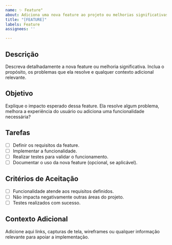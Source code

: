 ```yaml
---
name: ✨ Feature"
about: Adiciona uma nova feature ao projeto ou melhorias significativas
title: "[FEATURE]"
labels: Feature
assignees: ''

---
```


## Descrição
Descreva detalhadamente a nova feature ou melhoria significativa. Inclua o propósito, os problemas que ela resolve e qualquer contexto adicional relevante.

## Objetivo
Explique o impacto esperado dessa feature. Ela resolve algum problema, melhora a experiência do usuário ou adiciona uma funcionalidade necessária?

## Tarefas
- [ ] Definir os requisitos da feature.
- [ ] Implementar a funcionalidade.
- [ ] Realizar testes para validar o funcionamento.
- [ ] Documentar o uso da nova feature (opcional, se aplicável).

## Critérios de Aceitação
- [ ] Funcionalidade atende aos requisitos definidos.
- [ ] Não impacta negativamente outras áreas do projeto.
- [ ] Testes realizados com sucesso.

## Contexto Adicional
Adicione aqui links, capturas de tela, wireframes ou qualquer informação relevante para apoiar a implementação.

